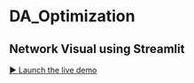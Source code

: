 # DA_Optimization
## Network Visual using Streamlit
[▶️ Launch the live demo](https://fz6prwwyqwqeiaiypqupe8.streamlit.app/)

